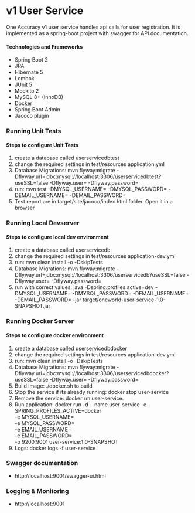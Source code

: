 # v1 User Service

One Accuracy v1 user service handles api calls for user registration. It is implemented as a spring-boot project with swagger for API documentation.

#### Technologies and Frameworks

*  Spring Boot 2
*  JPA
*  Hibernate 5 
*  Lombok
*  JUnit 5
*  Mockito 2
*  MySQL 8+ (InnoDB)
*  Docker
*  Spring Boot Admin
*  Jacoco plugin

### Running Unit Tests
#### Steps to configure Unit Tests
 1. create a database called userservicedbtest
 2. change the required settings in test/resources application.yml
 3. Database Migrations: mvn flyway:migrate -Dflyway.url=jdbc:mysql://localhost:3306/userservicedbtest?useSSL=false -Dflyway.user= -Dflyway.password=
 4. run: mvn test -DMYSQL_USERNAME= -DMYSQL_PASSWORD= -DEMAIL_USERNAME= -DEMAIL_PASSWORD=
 5. Test report are in target/site/jacoco/index.html folder. Open it in a browser

### Running Local Devserver
#### Steps to configure local dev environment
 1. create a database called userservicedb
 2. change the required settings in test/resources application-dev.yml
 3. run: mvn clean install -o -DskipTests
 4. Database Migrations: mvn flyway:migrate -Dflyway.url=jdbc:mysql://localhost:3306/userservicedb?useSSL=false -Dflyway.user= -Dflyway.password=   
 5. run with correct values: java  -Dspring.profiles.active=dev -DMYSQL_USERNAME= -DMYSQL_PASSWORD= -DEMAIL_USERNAME= -DEMAIL_PASSWORD= -jar target/oneworld-user-service-1.0-SNAPSHOT.jar

### Running Docker Server
#### Steps to configure docker environment
 1. create a database called userservicedbdocker
 2. change the required settings in test/resources application-dev.yml
 3. run: mvn clean install -o -DskipTests
 4. Database Migrations: mvn flyway:migrate -Dflyway.url=jdbc:mysql://localhost:3306/userservicedbdocker?useSSL=false -Dflyway.user= -Dflyway.password=
 5. Build image: ./docker.sh to build
 6. Stop the service if its already running: docker stop user-service
 7. Remove the service: docker rm user-service.
 8. Run application: docker run -d --name user-service -e SPRING_PROFILES_ACTIVE=docker \
   -e MYSQL_USERNAME= \
   -e MYSQL_PASSWORD= \
   -e EMAIL_USERNAME= \
   -e EMAIL_PASSWORD= \
   -p 9200:9001 user-service:1.0-SNAPSHOT
 9. Logs: docker logs -f user-service

### Swagger documentation
*  http://localhost:9001/swagger-ui.html

### Logging & Monitoring
*  http://localhost:9001
